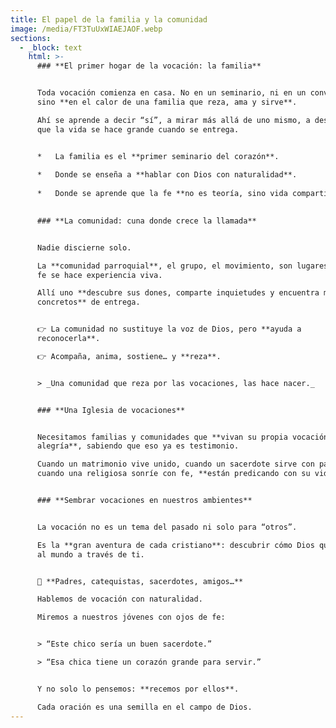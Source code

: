 ```yaml
---
title: El papel de la familia y la comunidad
image: /media/FT3TuUxWIAEJAOF.webp
sections:
  - _block: text
    html: >-
      ### **El primer hogar de la vocación: la familia**


      Toda vocación comienza en casa. No en un seminario, ni en un convento,
      sino **en el calor de una familia que reza, ama y sirve**.  

      Ahí se aprende a decir “sí”, a mirar más allá de uno mismo, a descubrir
      que la vida se hace grande cuando se entrega.


      *   La familia es el **primer seminario del corazón**.
          
      *   Donde se enseña a **hablar con Dios con naturalidad**.
          
      *   Donde se aprende que la fe **no es teoría, sino vida compartida**.
          

      ### **La comunidad: cuna donde crece la llamada**


      Nadie discierne solo.  

      La **comunidad parroquial**, el grupo, el movimiento, son lugares donde la
      fe se hace experiencia viva.  

      Allí uno **descubre sus dones, comparte inquietudes y encuentra modelos
      concretos** de entrega.


      👉 La comunidad no sustituye la voz de Dios, pero **ayuda a
      reconocerla**.  

      👉 Acompaña, anima, sostiene… y **reza**.


      > _Una comunidad que reza por las vocaciones, las hace nacer._


      ### **Una Iglesia de vocaciones**


      Necesitamos familias y comunidades que **vivan su propia vocación con
      alegría**, sabiendo que eso ya es testimonio.  

      Cuando un matrimonio vive unido, cuando un sacerdote sirve con pasión,
      cuando una religiosa sonríe con fe, **están predicando con su vida**.


      ### **Sembrar vocaciones en nuestros ambientes**


      La vocación no es un tema del pasado ni solo para “otros”.  

      Es la **gran aventura de cada cristiano**: descubrir cómo Dios quiere amar
      al mundo a través de ti.


      🌾 **Padres, catequistas, sacerdotes, amigos…**  

      Hablemos de vocación con naturalidad.  

      Miremos a nuestros jóvenes con ojos de fe:


      > “Este chico sería un buen sacerdote.”  

      > “Esa chica tiene un corazón grande para servir.”


      Y no solo lo pensemos: **recemos por ellos**.  

      Cada oración es una semilla en el campo de Dios.
---
```

